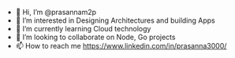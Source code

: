 - 👋 Hi, I’m @prasannam2p
- 👀 I’m interested in Designing Architectures and building Apps
- 🌱 I’m currently learning Cloud technology
- 💞️ I’m looking to collaborate on Node, Go projects
- 📫 How to reach me https://www.linkedin.com/in/prasanna3000/

<!---
prasannam2p/prasannam2p is a ✨ special ✨ repository because its `README.md` (this file) appears on your GitHub profile.
You can click the Preview link to take a look at your changes.
--->
